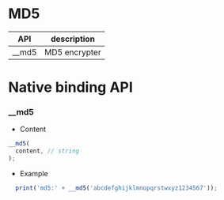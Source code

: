 # MD5


| API | description |
| --- | --- |
| __md5 | MD5 encrypter |

# Native binding API 


### __md5
* Content

``` js
__md5(
  content, // string
);
```

* Example

``` js
  print('md5:' + __md5('abcdefghijklmnopqrstwxyz1234567'));
```